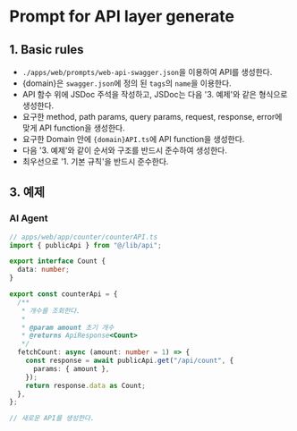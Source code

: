# Prompt for API layer generate

## 1. Basic rules

- `./apps/web/prompts/web-api-swagger.json`을 이용하여 API를 생성한다.
- {domain}은 `swagger.json`에 정의 된 `tags`의 `name`을 이용한다.
- API 함수 위에 JSDoc 주석을 작성하고, JSDoc는 다음 '3. 예제'와 같은 형식으로 생성한다.
- 요구한 method, path params, query params, request, response, error에 맞게 API function을 생성한다.
- 요구한 Domain 안에 `{domain}API.ts`에 API function을 생성한다.
- 다음 '3. 예제'와 같이 순서와 구조를 반드시 준수하여 생성한다.
- 최우선으로 '1. 기본 규칙'을 반드시 준수한다.

## 3. 예제

### AI Agent

```typescript
// apps/web/app/counter/counterAPI.ts
import { publicApi } from "@/lib/api";

export interface Count {
  data: number;
}

export const counterApi = {
  /**
   * 개수를 조회한다.
   *
   * @param amount 초기 개수
   * @returns ApiResponse<Count>
   */
  fetchCount: async (amount: number = 1) => {
    const response = await publicApi.get("/api/count", {
      params: { amount },
    });
    return response.data as Count;
  },
};

// 새로운 API를 생성한다.
```